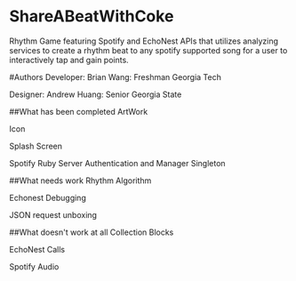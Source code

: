ShareABeatWithCoke
==================

Rhythm Game featuring Spotify and EchoNest APIs that utilizes analyzing services to create a rhythm beat to any spotify supported song for a user to interactively tap and gain points.

#Authors
Developer: Brian Wang: Freshman Georgia Tech

Designer: Andrew Huang: Senior Georgia State

##What has been completed
ArtWork

Icon

Splash Screen

Spotify Ruby Server Authentication and Manager Singleton

##What needs work
Rhythm Algorithm

Echonest Debugging

JSON request unboxing

##What doesn't work at all
Collection Blocks

EchoNest Calls

Spotify Audio

